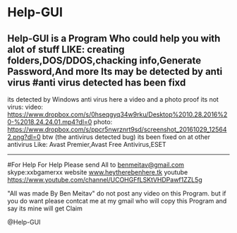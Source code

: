 # Help-GUI
Help-GUI is a Program Who could help you with alot of stuff
LIKE: creating folders,DOS/DDOS,chacking info,Generate Password,And more 
Its may be detected by anti virus 
#anti virus detected has been fixd 
------------------------------------------------------------------------------------------------------------------------------------------
its detected by Windows anti virus here a video and a photo proof its not virus:
video: https://www.dropbox.com/s/0hseqgyq34w9rku/Desktop%2010.28.2016%20-%2018.24.24.01.mp4?dl=0
photo: https://www.dropbox.com/s/ppcr5nwrznrt9sd/screenshot_20161029_125642.png?dl=0
btw (the antivirus detected bug) its been fixed on at other antivirus Like: Avast Premier,Avast Free Antivirus,ESET 

------------------------------------------------------------------------------------------------------------------------------------------
#For Help
For Help Please send All to benmeitav@gmail.com
skype:xxbgamerxx
website www.heytherebenhere.tk 
youtube https://www.youtube.com/channel/UCOHGFfLSKtVHDPawf1ZZL5g

"All was made By Ben Meitav"
do not post any video on this Program.
but if you do want please contcat me at my gmail
who will copy this Program and say its mine will get Claim




@Help-GUI 
